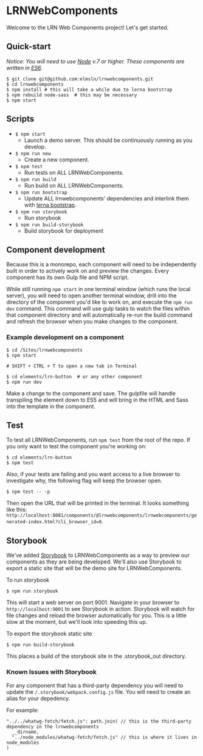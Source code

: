 # LRNWebComponents

Welcome to the LRN Web Components project! Let's get started.

## Quick-start

*Notice: You will need to use [Node](https://nodejs.org/en/) v.7 or higher. These components are written in [ES6](http://es6-features.org/).*

```
$ git clone git@github.com:elmsln/lrnwebcomponents.git
$ cd lrnwebcomponents
$ npm install # this will take a while due to lerna bootstrap
$ npm rebuild node-sass  # this may be necessary
$ npm start
```

## Scripts

- `$ npm start`
    - Launch a demo server. This should be continuously running as you develop.
- `$ npm run new`
    -  Create a new component.
- `$ npm test`
    -  Run tests on ALL LRNWebComponents.
- `$ npm run build`
    -  Run build on ALL LRNWebComponents.
- `$ npm run bootstrap`
    - Update ALL lrnwebcomponents' dependencies and interlink them with [lerna bootstrap][lerna-bs].
- `$ npm run storybook`
    - Run storybook
- `$ npm run build-storybook`
    - Build storybook for deployment

[lerna]: https://github.com/lerna/lerna
[lerna-bs]: https://github.com/lerna/lerna#bootstrap

## Component development

Because this is a monorepo, each component will need to be independently built in order to actively work on and preview the changes. Every component has its own Gulp file and NPM script.

While still running `npm start` in one terminal window (which runs the local server), you will need to open another terminal window, drill into the directory of the component you'd like to work on, and execute the `npm run dev` command. This command will use gulp tasks to watch the files within that component directory and will automatically re-run the build command and refresh the browser when you make changes to the component.

### Example development on a component

```
$ cd /Sites/lrnwebcomponents
$ npm start

# SHIFT + CTRL + T to open a new tab in Terminal

$ cd elements/lrn-button  # or any other component
$ npm run dev
```

Make a change to the component and save. The gulpfile will handle transpiling the element down to ES5 and will bring in the HTML and Sass into the template in the component.

## Test

To test all LRNWebComponents, run `npm test` from the root of the repo. If you only want to test the component you're working on:

```
$ cd elements/lrn-button
$ npm test
```

Also, if your tests are failing and you want access to a live browser to investigate why, the following flag will keep the browser open.

```
$ npm test -- -p
```

Then open the URL that will be printed in the terminal. It looks something like this: `http://localhost:8081/components/@lrnwebcomponents/lrnwebcomponents/generated-index.html?cli_browser_id=0`.

## Storybook

We've added [Storybook](https://storybook.js.org/) to LRNWebComponents as a way to preview our components as they are being developed. We'll also use Storybook to export a static site that will be the demo site for LRNWebComponents.

To run storybook

```
$ npm run storybook
```

This will start a web server on port 9001. Navigate in your browser to `http://localhost:9001` to see Storybook in action. Storybook will watch for file changes and reload the browser automatically for you. This is a little slow at the moment, but we'll look into speeding this up.

To export the storybook static site

```
$ npm run build-storybook
```

This places a build of the storybook site in the .storybook_out directory.

### Known Issues with Storybook

For any component that has a third-party dependency you will need to update the `/.storybook/webpack.config.js` file. You will need to create an alias for your depedency.

For example:

```
"../../whatwg-fetch/fetch.js": path.join( // this is the third-party dependency in the lrnwebcomponents
  __dirname,
  "../node_modules/whatwg-fetch/fetch.js" // this is where it lives in node_modules
)
```
